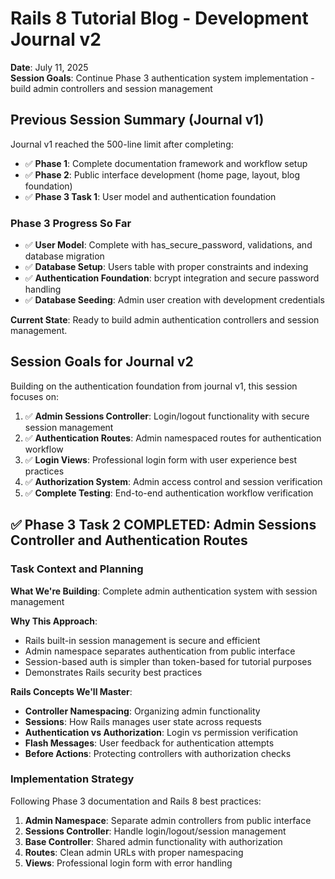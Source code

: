 # Rails 8 Tutorial Blog - Development Journal v2

**Date**: July 11, 2025  
**Session Goals**: Continue Phase 3 authentication system implementation - build admin controllers and session management

## Previous Session Summary (Journal v1)

Journal v1 reached the 500-line limit after completing:
- ✅ **Phase 1**: Complete documentation framework and workflow setup
- ✅ **Phase 2**: Public interface development (home page, layout, blog foundation)
- ✅ **Phase 3 Task 1**: User model and authentication foundation

### Phase 3 Progress So Far
- ✅ **User Model**: Complete with has_secure_password, validations, and database migration
- ✅ **Database Setup**: Users table with proper constraints and indexing
- ✅ **Authentication Foundation**: bcrypt integration and secure password handling
- ✅ **Database Seeding**: Admin user creation with development credentials

**Current State**: Ready to build admin authentication controllers and session management.

## Session Goals for Journal v2

Building on the authentication foundation from journal v1, this session focuses on:

1. ✅ **Admin Sessions Controller**: Login/logout functionality with secure session management
2. ✅ **Authentication Routes**: Admin namespaced routes for authentication workflow
3. ✅ **Login Views**: Professional login form with user experience best practices
4. ✅ **Authorization System**: Admin access control and session verification
5. ✅ **Complete Testing**: End-to-end authentication workflow verification

## ✅ Phase 3 Task 2 COMPLETED: Admin Sessions Controller and Authentication Routes

### Task Context and Planning

**What We're Building**: Complete admin authentication system with session management

**Why This Approach**: 
- Rails built-in session management is secure and efficient
- Admin namespace separates authentication from public interface
- Session-based auth is simpler than token-based for tutorial purposes
- Demonstrates Rails security best practices

**Rails Concepts We'll Master**:
- **Controller Namespacing**: Organizing admin functionality
- **Sessions**: How Rails manages user state across requests
- **Authentication vs Authorization**: Login vs permission verification
- **Flash Messages**: User feedback for authentication attempts
- **Before Actions**: Protecting controllers with authorization checks

### Implementation Strategy

Following Phase 3 documentation and Rails 8 best practices:

1. **Admin Namespace**: Separate admin controllers from public interface
2. **Sessions Controller**: Handle login/logout/session management
3. **Base Controller**: Shared admin functionality with authorization
4. **Routes**: Clean admin URLs with proper namespacing
5. **Views**: Professional login form with error handling
